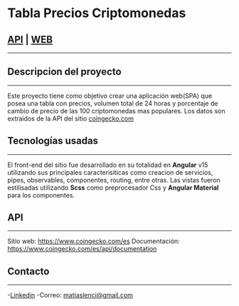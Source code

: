 # Tabla Precios Criptomonedas

## [API](https://api.coingecko.com/api/v3/coins/markets?vs_currency=usd&order=market_cap_desc&per_page=100&page=1&sparkline=false) | [WEB](https://precios-cryptomonedas-6ckbszjni-matiaslenci.vercel.app/home) 
***
## Descripcion del proyecto
***
Este proyecto tiene como objetivo crear una aplicación web(SPA) que posea una tabla con precios, volumen total de 24 horas y porcentaje de cambio de precio de las 100 criptomonedas mas populares. Los datos son extraidos de la API del sitio [coingecko.com](https://www.coingecko.com/es)

## Tecnologías usadas
***
El front-end del sitio fue desarrollado en su totalidad en **Angular** v15 utilizando sus principales caracterisiticas como creacion de servicios, pipes, observables, componentes, routing, entre otras.
Las vistas fueron estilisadas utilizando **Scss** como preprocesador Css y **Angular Material** para los componentes.
 
## API
***
Sitio web: https://www.coingecko.com/es
Documentación: https://www.coingecko.com/es/api/documentation
## Contacto
***
-[Linkedin](https://www.linkedin.com/in/matias-lenci-228828186/)
-Correo: matiaslenci@gmail.com


